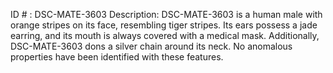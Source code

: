 ID # : DSC-MATE-3603
Description: DSC-MATE-3603 is a human male with orange stripes on its face, resembling tiger stripes. Its ears possess a jade earring, and its mouth is always covered with a medical mask. Additionally, DSC-MATE-3603 dons a silver chain around its neck. No anomalous properties have been identified with these features.